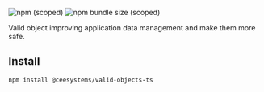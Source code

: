 ![npm (scoped)](https://img.shields.io/npm/v/@ceesystems/valid-objects-ts)
![npm bundle size (scoped)](https://img.shields.io/bundlephobia/min/@ceesystems/valid-objects-ts)

Valid object improving application data management and make them more safe.

## Install
```
npm install @ceesystems/valid-objects-ts
```
